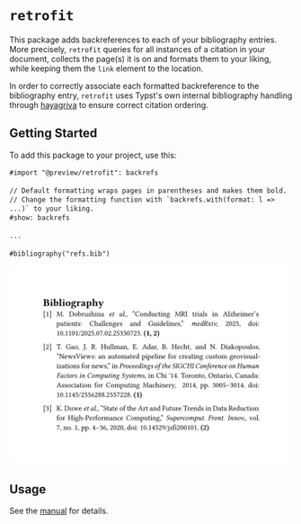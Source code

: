 # `retrofit`

This package adds backreferences to each of your bibliography entries. More precisely, `retrofit` queries for all instances of a citation in your document, collects the page(s) it is on and formats them to your liking, while keeping them the `link` element to the location.

In order to correctly associate each formatted backreference to the bibliography entry, `retrofit` uses Typst's own internal bibliography handling through [hayagriva](https://github.com/typst/hayagriva) to ensure correct citation ordering.

## Getting Started

To add this package to your project, use this:

```typ
#import "@preview/retrofit": backrefs

// Default formatting wraps pages in parentheses and makes them bold.
// Change the formatting function with `backrefs.with(format: l => ...)` to your liking.
#show: backrefs

...

#bibliography("refs.bib")
```

<picture>
  <source media="(prefers-color-scheme: dark)" srcset="./ieee-dark.svg">
  <img src="./ieee.svg">
</picture>

## Usage

See the [manual](docs/docs.pdf) for details.

